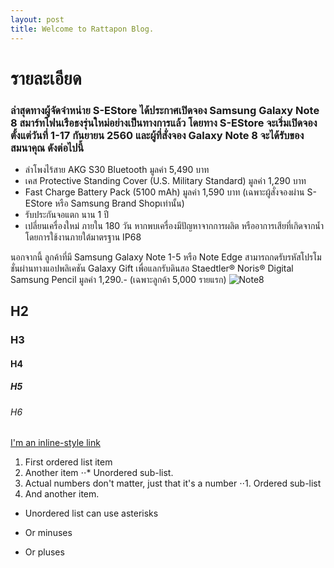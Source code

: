 ```yaml
---
layout: post
title: Welcome to Rattapon Blog.
---
```

# รายละเอียด
### ล่าสุดทางผู้จัดจำหน่าย S-EStore ได้ประกาศเปิดจอง Samsung Galaxy Note 8 สมาร์ทโฟนเรือธงรุ่นใหม่อย่างเป็นทางการแล้ว โดยทาง S-EStore จะเริ่มเปิดจองตั้งแต่วันที่ 1-17 กันยายน 2560 และผู้ที่สั่งจอง Galaxy Note 8 จะได้รับของสมนาคุณ ดังต่อไปนี้

- ลำโพงไร้สาย AKG S30 Bluetooth มูลค่า 5,490 บาท
- เคส Protective Standing Cover (U.S. Military Standard) มูลค่า 1,290 บาท
- Fast Charge Battery Pack (5100 mAh) มูลค่า 1,590 บาท (เฉพาะผู้สั่งจองผ่าน S-EStore หรือ Samsung Brand Shopเท่านั้น)
- รับประกันจอแตก นาน 1 ปี
- เปลี่ยนเครื่องใหม่ ภายใน 180 วัน หากพบเครื่องมีปัญหาจากการผลิต หรืออาการเสียที่เกิดจากน้ำโดยการใช้งานภายใต้มาตรฐาน IP68

นอกจากนี้ ลูกค้าที่มี Samsung Galaxy Note 1-5 หรือ Note Edge สามารถกดรับรหัสโปรโมชั่นผ่านทางแอปพลิเคชัน Galaxy Gift เพื่อแลกรับดินสอ Staedtler® Noris® Digital Samsung Pencil มูลค่า 1,290.- (เฉพาะลูกค้า 5,000 รายแรก)
![Note8](http://cdn.gsmarena.com/imgroot/news/17/03/note8-galaxy-model-revealed/-728w2/gsmarena_002.jpg)


## H2
### H3
#### H4
##### H5
###### H6
[I'm an inline-style link](https://www.google.com)
1. First ordered list item
2. Another item
⋅⋅* Unordered sub-list. 
1. Actual numbers don't matter, just that it's a number
⋅⋅1. Ordered sub-list
4. And another item.
* Unordered list can use asterisks
- Or minuses
+ Or pluses



